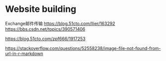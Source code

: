
# Website building



Exchange邮件传输
https://blog.51cto.com/llier/163292
https://bbs.csdn.net/topics/390571406

https://blog.51cto.com/zpf666/1917253





https://stackoverflow.com/questions/52558238/image-file-not-found-from-url-in-r-markdown





